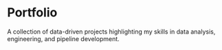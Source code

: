 # Portfolio
A collection of data-driven projects highlighting my skills in data analysis, engineering, and pipeline development.
